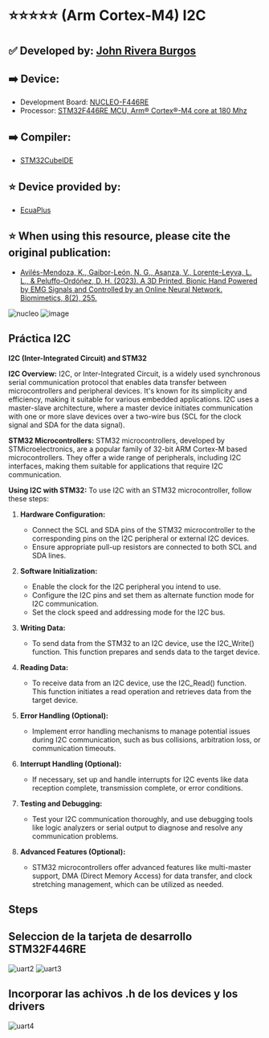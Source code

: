 # ⭐⭐⭐⭐⭐ (Arm Cortex-M4) I2C
## ✅ Developed by: [John Rivera Burgos](https://www.linkedin.com/in/john-rivera-burgos-bb703079/)
## ➡️ Device:
- Development Board: [NUCLEO-F446RE](https://www.st.com/en/evaluation-tools/nucleo-f446re.html)
- Processor: [STM32F446RE MCU, Arm® Cortex®-M4 core at 180 Mhz](https://www.st.com/en/microcontrollers-microprocessors/stm32f446re.html)
## ➡️ Compiler:
- [STM32CubeIDE](https://www.st.com/en/development-tools/stm32cubeide.html)
## ⭐ Device provided by:
- [EcuaPlus](https://www.facebook.com/Ecuapluss/?locale=es_LA)
## ⭐ When using this resource, please cite the original publication:
- [Avilés-Mendoza, K., Gaibor-León, N. G., Asanza, V., Lorente-Leyva, L. L., & Peluffo-Ordóñez, D. H. (2023). A 3D Printed, Bionic Hand Powered by EMG Signals and Controlled by an Online Neural Network. Biomimetics, 8(2), 255.](https://www.mdpi.com/2313-7673/8/2/255)

![nucleo](https://github.com/vasanza/STM32/assets/12642226/d1d58c13-dedf-4f7f-9a4d-3b7176690220)
![image](https://github.com/jariver1986/STM32F429XX_advanced_Arm_based_32_bit_MCUs/assets/62295761/e481d363-7d3c-4233-b5a8-427262f23545)


## Práctica I2C
**I2C (Inter-Integrated Circuit) and STM32**

**I2C Overview:**
I2C, or Inter-Integrated Circuit, is a widely used synchronous serial communication protocol that enables data transfer between microcontrollers and peripheral devices. It's known for its simplicity and efficiency, making it suitable for various embedded applications. I2C uses a master-slave architecture, where a master device initiates communication with one or more slave devices over a two-wire bus (SCL for the clock signal and SDA for the data signal).

**STM32 Microcontrollers:**
STM32 microcontrollers, developed by STMicroelectronics, are a popular family of 32-bit ARM Cortex-M based microcontrollers. They offer a wide range of peripherals, including I2C interfaces, making them suitable for applications that require I2C communication.

**Using I2C with STM32:**
To use I2C with an STM32 microcontroller, follow these steps:

1. **Hardware Configuration:**
   - Connect the SCL and SDA pins of the STM32 microcontroller to the corresponding pins on the I2C peripheral or external I2C devices.
   - Ensure appropriate pull-up resistors are connected to both SCL and SDA lines.

2. **Software Initialization:**
   - Enable the clock for the I2C peripheral you intend to use.
   - Configure the I2C pins and set them as alternate function mode for I2C communication.
   - Set the clock speed and addressing mode for the I2C bus.

3. **Writing Data:**
   - To send data from the STM32 to an I2C device, use the I2C_Write() function. This function prepares and sends data to the target device.

4. **Reading Data:**
   - To receive data from an I2C device, use the I2C_Read() function. This function initiates a read operation and retrieves data from the target device.

5. **Error Handling (Optional):**
   - Implement error handling mechanisms to manage potential issues during I2C communication, such as bus collisions, arbitration loss, or communication timeouts.

6. **Interrupt Handling (Optional):**
   - If necessary, set up and handle interrupts for I2C events like data reception complete, transmission complete, or error conditions.

7. **Testing and Debugging:**
   - Test your I2C communication thoroughly, and use debugging tools like logic analyzers or serial output to diagnose and resolve any communication problems.

8. **Advanced Features (Optional):**
   - STM32 microcontrollers offer advanced features like multi-master support, DMA (Direct Memory Access) for data transfer, and clock stretching management, which can be utilized as needed.

## Steps
## Seleccion de la tarjeta de desarrollo STM32F446RE
![uart2](https://github.com/vasanza/STM32/assets/12642226/e1780153-6cae-4052-9bd4-7303efe4d19a)
![uart3](https://github.com/vasanza/STM32/assets/12642226/7884bf80-70e2-4a80-9320-936fa2ab9de8)
## Incorporar las achivos .h de los devices y los drivers
![uart4](https://github.com/vasanza/STM32/assets/12642226/61b44ee5-37c9-46fd-9eb7-1eba41dea17b)






